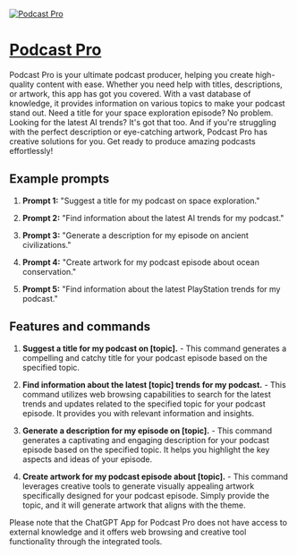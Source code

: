 [![Podcast Pro](https://files.oaiusercontent.com/file-NjZDepeddtctla9sHJWMOrhe?se=2123-10-18T01%3A08%3A18Z&sp=r&sv=2021-08-06&sr=b&rscc=max-age%3D31536000%2C%20immutable&rscd=attachment%3B%20filename%3D0ac87cc2-1088-44f8-b91a-5e358419963b.png&sig=75BL9MLxaD6hifXr4pzYABFTsVt21tL6XK3SaztpgmY%3D)](https://chat.openai.com/g/g-BXRXtx5J3-podcast-pro)

# [Podcast Pro](https://chat.openai.com/g/g-BXRXtx5J3-podcast-pro)

Podcast Pro is your ultimate podcast producer, helping you create high-quality content with ease. Whether you need help with titles, descriptions, or artwork, this app has got you covered. With a vast database of knowledge, it provides information on various topics to make your podcast stand out. Need a title for your space exploration episode? No problem. Looking for the latest AI trends? It's got that too. And if you're struggling with the perfect description or eye-catching artwork, Podcast Pro has creative solutions for you. Get ready to produce amazing podcasts effortlessly!

## Example prompts

1. **Prompt 1:** "Suggest a title for my podcast on space exploration."

2. **Prompt 2:** "Find information about the latest AI trends for my podcast."

3. **Prompt 3:** "Generate a description for my episode on ancient civilizations."

4. **Prompt 4:** "Create artwork for my podcast episode about ocean conservation."

5. **Prompt 5:** "Find information about the latest PlayStation trends for my podcast."


## Features and commands

1. **Suggest a title for my podcast on [topic].** - This command generates a compelling and catchy title for your podcast episode based on the specified topic. 

2. **Find information about the latest [topic] trends for my podcast.** - This command utilizes web browsing capabilities to search for the latest trends and updates related to the specified topic for your podcast episode. It provides you with relevant information and insights.

3. **Generate a description for my episode on [topic].** - This command generates a captivating and engaging description for your podcast episode based on the specified topic. It helps you highlight the key aspects and ideas of your episode.

4. **Create artwork for my podcast episode about [topic].** - This command leverages creative tools to generate visually appealing artwork specifically designed for your podcast episode. Simply provide the topic, and it will generate artwork that aligns with the theme.

Please note that the ChatGPT App for Podcast Pro does not have access to external knowledge and it offers web browsing and creative tool functionality through the integrated tools.